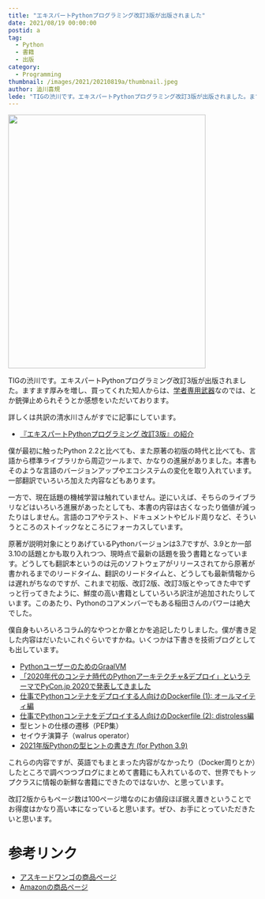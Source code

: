 ```yaml
---
title: "エキスパートPythonプログラミング改訂3版が出版されました"
date: 2021/08/19 00:00:00
postid: a
tag:
  - Python
  - 書籍
  - 出版
category:
  - Programming
thumbnail: /images/2021/20210819a/thumbnail.jpeg
author: 澁川喜規
lede: "TIGの渋川です。エキスパートPythonプログラミング改訂3版が出版されました。ますます厚みを増し、買ってくれた知人からは、学者専用武器なのでは、とか銃弾止められそうとか感想をいただいております。詳しくは共訳の清水川さんがすでに記事にしています。"
---
```


<img src="/images/2021/20210819a/302105001236.jpeg" alt="" width="400" height="513" loading="lazy">

TIGの渋川です。エキスパートPythonプログラミング改訂3版が出版されました。ますます厚みを増し、買ってくれた知人からは、[学者専用武器](https://altema.jp/ffrk/weapon/1581)なのでは、とか銃弾止められそうとか感想をいただいております。

詳しくは共訳の清水川さんがすでに記事にしています。

* [『エキスパートPythonプログラミング 改訂3版』の紹介](http://www.freia.jp/taka/blog/expert-python-programming-3rd-intro/index.html)

僕が最初に触ったPython 2.2と比べても、また原著の初版の時代と比べても、言語から標準ライブラリから周辺ツールまで、かなりの進展がありました。本書もそのような言語のバージョンアップやエコシステムの変化を取り入れています。一部翻訳でいろいろ加えた内容などもあります。

一方で、現在話題の機械学習は触れていません。逆にいえば、そちらのライブラリなどはいろいろ進展があったとしても、本書の内容は古くなったり価値が減ったりはしません。言語のコアやテスト、ドキュメントやビルド周りなど、そういうところのストイックなところにフォーカスしています。

原著が説明対象にとりあげているPythonバージョンは3.7ですが、3.9とか一部3.10の話題とかも取り入れつつ、現時点で最新の話題を扱う書籍となっています。どうしても翻訳本というのは元のソフトウェアがリリースされてから原著が書かれるまでのリードタイム、翻訳のリードタイムと、どうしても最新情報からは遅れがちなのですが、これまで初版、改訂2版、改訂3版とやってきた中でずっと行ってきたように、鮮度の高い書籍としていろいろ訳注が追加されたりしています。このあたり、Pythonのコアメンバーでもある稲田さんのパワーは絶大でした。

僕自身もいろいろコラム的なやつとか章とかを追記したりしました。僕が書き足した内容はだいたいこれぐらいですかね。いくつかは下書きを技術ブログとしても出しています。

* [PythonユーザーのためのGraalVM](https://future-architect.github.io/articles/20200721/)
* [「2020年代のコンテナ時代のPythonアーキテクチャ&デプロイ」というテーマでPyCon.jp 2020で発表してきました](https://future-architect.github.io/articles/20200910/)
* [仕事でPythonコンテナをデプロイする人向けのDockerfile (1): オールマイティ編](https://future-architect.github.io/articles/20200513/)
* [仕事でPythonコンテナをデプロイする人向けのDockerfile (2): distroless編](https://future-architect.github.io/articles/20200514/)
* 型ヒントの仕様の遷移（PEP集）
* セイウチ演算子（walrus operator）
* [2021年版Pythonの型ヒントの書き方 (for Python 3.9)](https://future-architect.github.io/articles/20201223/)

これらの内容ですが、英語でもまとまった内容がなかったり（Docker周りとか）したところで調べつつブログにまとめて書籍にも入れているので、世界でもトップクラスに情報の新鮮な書籍にできたのではないか、と思っています。

改訂2版からもページ数は100ページ増なのにお値段ほぼ据え置きということでお得度はかなり高い本になっていると思います。ぜひ、お手にとっていただきたいと思います。

# 参考リンク

* [アスキードワンゴの商品ページ](https://www.kadokawa.co.jp/product/302105001236/)
* [Amazonの商品ページ](https://www.amazon.co.jp/dp/B09BHTY4Z8/)
